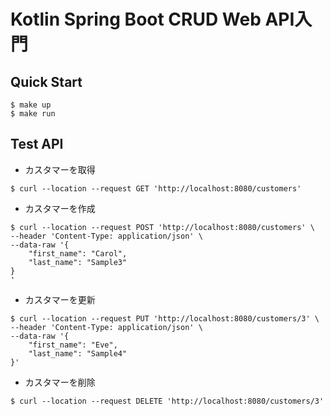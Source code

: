 # Kotlin Spring Boot CRUD Web API入門

## Quick Start

```shell
$ make up
$ make run
```

## Test API

- カスタマーを取得

```shell
$ curl --location --request GET 'http://localhost:8080/customers'
```

- カスタマーを作成

```shell
$ curl --location --request POST 'http://localhost:8080/customers' \
--header 'Content-Type: application/json' \
--data-raw '{
    "first_name": "Carol",
    "last_name": "Sample3"
}
'
```

- カスタマーを更新

```shell
$ curl --location --request PUT 'http://localhost:8080/customers/3' \
--header 'Content-Type: application/json' \
--data-raw '{
    "first_name": "Eve",
    "last_name": "Sample4"
}'
```

- カスタマーを削除

```shell
$ curl --location --request DELETE 'http://localhost:8080/customers/3'
```